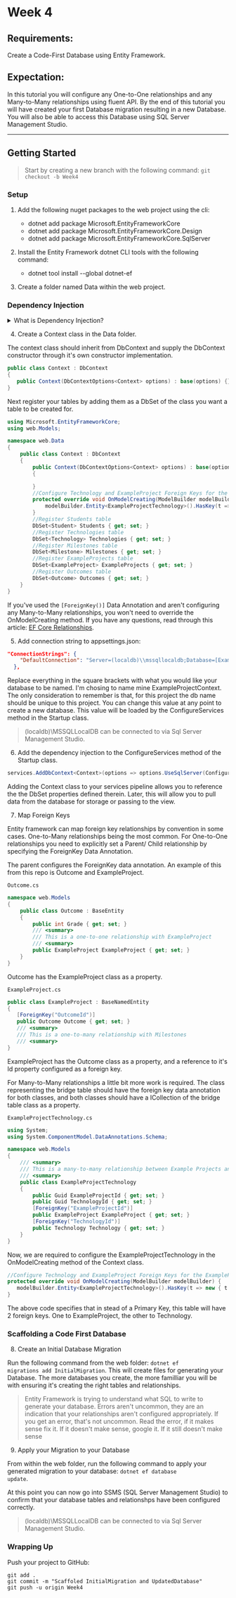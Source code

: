 # Week 4

## Requirements:

Create a Code-First Database using Entity Framework.

## Expectation:

In this tutorial you will configure any One-to-One relationships and any Many-to-Many relationships using fluent API. By the end of this tutorial you will have created your first Database migration resulting in a new Database. You will also be able to access this Database using SQL Server Management Studio. 

---

## Getting Started

> Start by creating a new branch with the following command: <code>git checkout -b Week4</code>

### Setup

1. Add the following nuget packages to the web project using the cli:

   - dotnet add package Microsoft.EntityFrameworkCore
   - dotnet add package Microsoft.EntityFrameworkCore.Design
   - dotnet add package Microsoft.EntityFrameworkCore.SqlServer

2. Install the Entity Framework dotnet CLI tools with the following command:

   - dotnet tool install --global dotnet-ef

3. Create a folder named Data within the web project.

### Dependency Injection

<details>
<summary>
What is Dependency Injection?
</summary>

I wish more Code Louisvile students would ask me, "what is DI (Dependency Injection)?" Because, it's such a common tool in modern software architecture. Day 1 as a "Green Developer" you're asked to reference a method from another class inside of a class but neither class is static. What kind of sorcery is this? This is the magic of inversion of control. 

> DI is an implementation of the SOLID Principle- Inversion of Control. DI through IoC decouples the creation of an object from it's instantiation. Basically, that just means you don't need to know how an object is created in order to use it.

A real life example of this is: you don't need to know all of the dependencies of a car (engine, battery, flux capacitor), in order to call the method drive.

.NET Core come equipped with a really usable DI Implementation that allows you to configure dependencies in the startup class, and reference their implementation in the constructor of the implementing class. 

Example: 

<code>appsettings.json</code>

```json
"ConnectionStrings": {
   "DefaultConnection": "Server=(localdb)\\mssqllocaldb;Database=ExampleProjectContext;Trusted_Connection=True;MultipleActiveResultSets=true"
},
```

<code>Startup.cs</code>

```csharp
public void ConfigureServices(IServiceCollection services)
{
services.AddDbContext<Context>(options => options.UseSqlServer(Configuration.GetConnectionString("DefaultConnection")));
}
```

<code>Context.cs</code>

```csharp
public class Context : DbContext
{
   public Context(DbContextOptions<Context> options) : base(options) {}
}
```

In the above example we are passing the connection string from our appsettings to the AddDbContext method in our dependency pipeline of the startup class, to the constructor of our context class which passes the ContextOptionsBuilder to the base DbContext class.

 ---

</details>

4. Create a Context class in the Data folder.

The context class should inherit from DbContext and supply the DbContext constructor through it's own constructor implementation.

```csharp
public class Context : DbContext
{
   public Context(DbContextOptions<Context> options) : base(options) {}
}
```

Next register your tables by adding them as a DbSet of the class you want a table to be created for.

```csharp
using Microsoft.EntityFrameworkCore;
using web.Models;

namespace web.Data
{
    public class Context : DbContext
    {
        public Context(DbContextOptions<Context> options) : base(options)
        {

        }
        //Configure Technology and ExampleProject Foreign Keys for the ExampleProjectTechnology Table 
        protected override void OnModelCreating(ModelBuilder modelBuilder) {
            modelBuilder.Entity<ExampleProjectTechnology>().HasKey(t => new { t.TechnologyId, t.ExampleProjectId });
        }
        //Register Students table
        DbSet<Student> Students { get; set; }
        //Register Technologies table
        DbSet<Technology> Technologies { get; set; }
        //Register Milestones table
        DbSet<Milestone> Milestones { get; set; }
        //Register ExampleProjects table
        DbSet<ExampleProject> ExampleProjects { get; set; }
        //Register Outcomes table
        DbSet<Outcome> Outcomes { get; set; }
    }
}
```

If you've used the <code>[ForeignKey()]</code> Data Annotation and aren't configuring any Many-to-Many relationships, you won't need to override the OnModelCreating method. If you have any questions, read through this article: [EF Core Relationships](https://docs.microsoft.com/en-us/ef/core/modeling/relationships?tabs=fluent-api%2Cfluent-api-simple-key%2Csimple-key).

5. Add connection string to appsettings.json:

```json
"ConnectionStrings": {
    "DefaultConnection": "Server=(localdb)\\mssqllocaldb;Database=[ExampleProjectContext];Trusted_Connection=True;MultipleActiveResultSets=true"
  },
```

Replace everything in the square brackets with what you would like your database to be named. I'm chosing to name mine ExampleProjectContext. The only consideration to remember is that, for this project the db name should be unique to this project. You can change this value at any point to create a new database. This value will be loaded by the ConfigureServices method in the Startup class.  

> (localdb)\MSSQLLocalDB can be connected to via Sql Server Management Studio. 

6. Add the dependency injection to the ConfigureServices method of the Startup class.

```csharp
services.AddDbContext<Context>(options => options.UseSqlServer(Configuration.GetConnectionString("DefaultConnection")));
```

Adding the Context class to your services pipeline allows you to reference the the DbSet properties defined therein. Later, this will allow you to pull data from the database for storage or passing to the view.

7. Map Foreign Keys

Entity framework can map foreign key relationships by convention in some cases. One-to-Many relationships being the most common. For One-to-One relationships you need to explicitly set a Parent/ Child relationship by specifying the ForeignKey Data Annotation. 

The parent configures the ForeignKey data annotation. An example of this from this repo is Outcome and ExampleProject. 

<code>Outcome.cs</code>

```csharp
namespace web.Models
{
    public class Outcome : BaseEntity
    {
        public int Grade { get; set; }
        /// <summary>
        /// This is a one-to-one relationship with ExampleProject
        /// <summary>
        public ExampleProject ExampleProject { get; set; }
    }
}
```

Outcome has the ExampleProject class as a property.

<code>ExampleProject.cs</code>

```csharp
public class ExampleProject : BaseNamedEntity
{
   [ForeignKey("OutcomeId")]
   public Outcome Outcome { get; set; }
   /// <summary>
   /// This is a one-to-many relationship with Milestones
   /// <summary>
}
```

ExampleProject has the Outcome class as a property, and a reference to it's Id property configured as a foreign key.

For Many-to-Many relationships a little bit more work is required. The class representing the bridge table should have the foreign key data annotation for both classes, and both classes should have a ICollection of the bridge table class as a property. 

<code>ExampleProjectTechnology.cs</code>

```csharp
using System;
using System.ComponentModel.DataAnnotations.Schema;

namespace web.Models
{
    /// <summary>
    /// This is a many-to-many relationship between Example Projects and Technologies
    /// <summary>
    public class ExampleProjectTechnology
    {
        public Guid ExampleProjectId { get; set; }
        public Guid TechnologyId { get; set; }
        [ForeignKey("ExampleProjectId")]
        public ExampleProject ExampleProject { get; set; }
        [ForeignKey("TechnologyId")]
        public Technology Technology { get; set; }
    }
}
```

Now, we are required to configure the ExampleProjectTechnology in the OnModelCreating method of the Context class.

```csharp
//Configure Technology and ExampleProject Foreign Keys for the ExampleProjectTechnology Table 
protected override void OnModelCreating(ModelBuilder modelBuilder) {
   modelBuilder.Entity<ExampleProjectTechnology>().HasKey(t => new { t.TechnologyId, t.ExampleProjectId });
}
```

The above code specifies that in stead of a Primary Key, this table will have 2 foreign keys. One to ExampleProject, the other to Technology.

### Scaffolding a Code First Database

8. Create an Initial Database Migration

Run the following command from the web folder: <code>dotnet ef migrations add InitialMigration</code>. This will create files for generating your Database. The more databases you create, the more familliar you will be with ensuring it's creating the right tables and relationships. 

> Entity Framework is trying to understand what SQL to write to generate your database. Errors aren't uncommon, they are an indication that your relationships aren't configured appropriately. If you get an error, that's not uncommon. Read the error, if it makes sense fix it. If it doesn't make sense, google it. If it still doesn't make sense

9. Apply your Migration to your Database

From within the web folder, run the following command to apply your generated migration to your database: <code>dotnet ef database update</code>.

At this point you can now go into SSMS (SQL Server Management Studio) to confirm that your database tables and relationshps have been configured correctly. 

> (localdb)\MSSQLLocalDB can be connected to via Sql Server Management Studio. 

### Wrapping Up

Push your project to GitHub:

```
git add .
git commit -m "Scaffoled InitialMigration and UpdatedDatabase"
git push -u origin Week4
```
